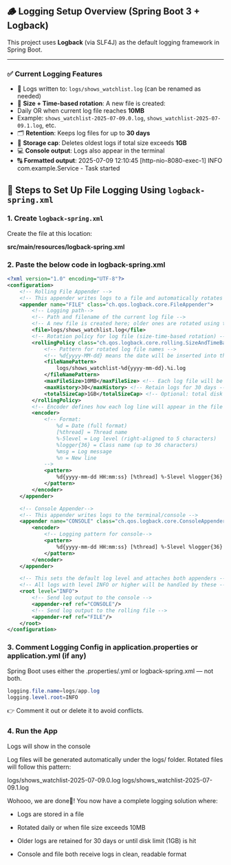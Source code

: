 ## 🪵 Logging Setup Overview (Spring Boot 3 + Logback)

This project uses **Logback** (via SLF4J) as the default logging framework in Spring Boot.

---

### ✅ Current Logging Features

- 📄 Logs written to: `logs/shows_watchlist.log` (can be renamed as needed)
- 🔁 **Size + Time-based rotation**: A new file is created:
- Daily OR when current log file reaches **10MB**
- Example: `shows_watchlist-2025-07-09.0.log`, `shows_watchlist-2025-07-09.1.log`, etc.
- 🗂️ **Retention**: Keeps log files for up to **30 days**
- 💾 **Storage cap**: Deletes oldest logs if total size exceeds **1GB**
- 💻 **Console output**: Logs also appear in the terminal
- 🔠 **Formatted output**: 2025-07-09 12:10:45 [http-nio-8080-exec-1] INFO com.example.Service - Task started

## 🧾 Steps to Set Up File Logging Using `logback-spring.xml`

### 1. Create `logback-spring.xml`

Create the file at this location:

**src/main/resources/logback-spring.xml**

### 2. Paste the below code in logback-spring.xml

```xml
<?xml version="1.0" encoding="UTF-8"?>
<configuration>
    <!-- Rolling File Appender -->
    <!-- This appender writes logs to a file and automatically rotates the file daily -->
    <appender name="FILE" class="ch.qos.logback.core.FileAppender">
        <!-- Logging path-->
        <!-- Path and filename of the current log file -->
        <!-- A new file is created here; older ones are rotated using the policy below -->
        <file>logs/shows_watchlist.log</file>
        <!-- Rotation policy for log file (size-time-based rotation) -->
        <rollingPolicy class="ch.qos.logback.core.rolling.SizeAndTimeBasedRollingPolicy">
            <!-- Pattern for rotated log file names -->
            <!-- %d{yyyy-MM-dd} means the date will be inserted into the filename, %i is in incremental for same day files -->
            <fileNamePattern>
                logs/shows_watchlist-%d{yyyy-mm-dd}.%i.log
            </fileNamePattern>
            <maxFileSize>10MB</maxFileSize> <!-- Each log file will be rotated when it reaches 10MB -->
            <maxHistory>30</maxHistory> <!-- Retain logs for 30 days -->
            <totalSizeCap>1GB</totalSizeCap> <!-- Optional: total disk space used by all log files should not exceed 1GB -->
        </rollingPolicy>
        <!-- Encoder defines how each log line will appear in the file -->
        <encoder>
            <!-- Format:
                %d = Date (full format)
                [%thread] = Thread name
                %-5level = Log level (right-aligned to 5 characters)
                %logger{36} = Class name (up to 36 characters)
                %msg = Log message
                %n = New line
            -->
            <pattern>
                %d{yyyy-mm-dd HH:mm:ss} [%thread] %-5level %logger{36} - %msg%n
            </pattern>
        </encoder>
    </appender>

    <!-- Console Appender-->
    <!-- This appender writes logs to the terminal/console -->
    <appender name="CONSOLE" class="ch.qos.logback.core.ConsoleAppender">
        <encoder>
            <!-- Logging pattern for console-->
            <pattern>
                %d{yyyy-mm-dd HH:mm:ss} [%thread] %-5level %logger{36} - %msg%n
            </pattern>
        </encoder>
    </appender>

    <!-- This sets the default log level and attaches both appenders -->
    <!-- All logs with level INFO or higher will be handled by these -->
    <root level="INFO">
        <!-- Send log output to the console -->
        <appender-ref ref="CONSOLE"/>
        <!-- Send log output to the rolling file -->
        <appender-ref ref="FILE"/>
    </root>
</configuration>
```

### 3. Comment Logging Config in application.properties or application.yml (if any)
Spring Boot uses either the .properties/.yml or logback-spring.xml — not both.
```java
logging.file.name=logs/app.log
logging.level.root=INFO
```
👉 Comment it out or delete it to avoid conflicts.

### 4. Run the App
Logs will show in the console

Log files will be generated automatically under the logs/ folder.
Rotated files will follow this pattern:

logs/shows_watchlist-2025-07-09.0.log
logs/shows_watchlist-2025-07-09.1.log

Wohooo, we are done🎉!
You now have a complete logging solution where:

- Logs are stored in a file

- Rotated daily or when file size exceeds 10MB

- Older logs are retained for 30 days or until disk limit (1GB) is hit

- Console and file both receive logs in clean, readable format
